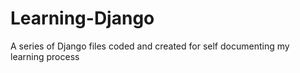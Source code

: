 # Learning-Django
A series of Django files coded and created for self documenting my learning process
